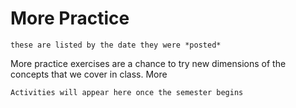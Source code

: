 # More Practice

```{note}
these are listed by the date they were *posted*
```

More practice exercises are a chance to try new dimensions of the concepts that we 
cover in class. More 


```{note}
Activities will appear here once the semester begins
```

<!-- ```{important}
The grade free zone covers classes .
``` -->
